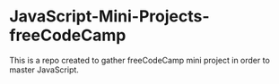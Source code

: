 # JavaScript-Mini-Projects-freeCodeCamp

This is a repo created to gather freeCodeCamp mini project in order to master JavaScript.
